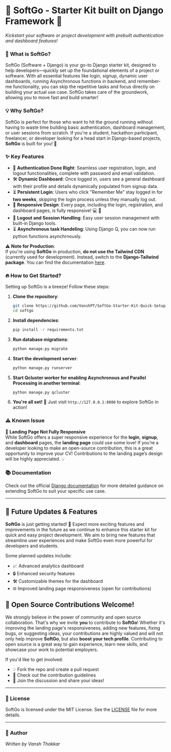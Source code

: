 
# 🌟 **SoftGo - Starter Kit built on Django Framework** 🌟  
*Kickstart your software or project development with prebuilt authentication and dashboard features!*  

### 🚀 **What is SoftGo?**  
SoftGo (Software + Django) is your go-to Django starter kit, designed to help developers—quickly set up the foundational elements of a project or software. With all essential features like login, signup, dynamic user dashboards, running Asynchronous functions in backend, and remember-me functionality, you can skip the repetitive tasks and focus directly on building your actual use case. SoftGo takes care of the groundwork, allowing you to move fast and build smarter!

### 💡 **Why SoftGo?**  
SoftGo is perfect for those who want to hit the ground running without having to waste time building basic authentication, dashboard management, or user sessions from scratch. If you're a student, hackathon participant, freelancer, or developer looking for a head start in Django-based projects, **SoftGo** is built for you! 💼

### ✨ **Key Features**  
- 🔐 **Authentication Done Right**: Seamless user registration, login, and logout functionalities, complete with password and email validation.
- 🛠 **Dynamic Dashboard**: Once logged in, users see a general dashboard with their profile and details dynamically populated from signup data.
- ⏳ **Persistent Login**: Users who click "Remember Me" stay logged in for **two weeks**, skipping the login process unless they manually log out.
- 📱 **Responsive Design**: Every page, including the login, registration, and dashboard pages, is fully responsive! 💻 📱
- 🚪 **Logout and Session Handling**: Easy user session management with built-in Django tools.
- ⏳ **Asynchronous task Handeling**: Using Django Q, you can now run python functions asynchrnously.

⚠️ **Note for Production**:  
If you're using **SoftGo** in production, **do not use the Tailwind CDN** (currently used for development). Instead, switch to the **Django-Tailwind package**. You can find the documentation [here](https://django-tailwind.readthedocs.io/en/latest/).

### 🔥 **How to Get Started?**  
Setting up SoftGo is a breeze! Follow these steps:  
1. **Clone the repository**:
   ```bash
   git clone https://github.com/VanshPT/SoftGo-Starter-Kit-Quick-Setup-for-Django-Apps.git
   cd softgo
   ```
2. **Install dependencies**:
   ```bash
   pip install -r requirements.txt
   ```
3. **Run database migrations**:
   ```bash
   python manage.py migrate
   ```
4. **Start the development server**:
   ```bash
   python manage.py runserver
   ```
5. **Start Qcluster worker for enabling Asynchronous and Parallel Processing in another terminal**:
   ```bash
   python manage.py qcluster
   ```
7. **You're all set!** 🎉 Just visit `http://127.0.0.1:8000` to explore SoftGo in action!

### ⚠️ **Known Issue**  
🚧 **Landing Page Not Fully Responsive**  
While SoftGo offers a super responsive experience for the **login**, **signup**, and **dashboard** pages, the **landing page** could use some love! If you’re a developer looking to make an open-source contribution, this is a great opportunity to improve your CV! Contributions to the landing page’s design will be highly appreciated. 💡

### 📚 **Documentation**  
Check out the official [Django documentation](https://docs.djangoproject.com/en/stable/) for more detailed guidance on extending SoftGo to suit your specific use case.

---

## 🚀 Future Updates & Features

**SoftGo** is just getting started! 🎉 Expect more exciting features and improvements in the future as we continue to enhance this starter kit for quick and easy project development. We aim to bring new features that streamline user experiences and make SoftGo even more powerful for developers and students.

Some planned updates include:
- 📈 Advanced analytics dashboard
- 🔒 Enhanced security features
- 🛠️ Customizable themes for the dashboard
- 🌐 Improved landing page responsiveness (open for contributions)

## 🌟 Open Source Contributions Welcome!

We strongly believe in the power of community and open source collaboration. That's why we invite **you** to contribute to **SoftGo**! Whether it's improving the landing page's responsiveness, adding new features, fixing bugs, or suggesting ideas, your contributions are highly valued and will not only help improve **SoftGo**, but also **boost your tech profile**. Contributing to open source is a great way to gain experience, learn new skills, and showcase your work to potential employers.

If you'd like to get involved:
- 💡 Fork the repo and create a pull request
- 📄 Check out the contribution guidelines
- 🙌 Join the discussion and share your ideas!

---

### 📝 **License**  
SoftGo is licensed under the MIT License. See the [LICENSE](LICENSE) file for more details.

---

### 👤 **Author**  
*Written by Vansh Thakkar*  
